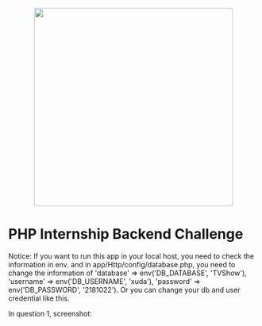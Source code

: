 <p align="center"><img src="https://res.cloudinary.com/dtfbvvkyp/image/upload/v1566331377/laravel-logolockup-cmyk-red.svg" width="400"></p>



<h1>PHP Internship Backend Challenge</h1>


Notice: If you want to run this app in your local host, you need to check the information in env. and in app/Http/config/database.php, you need to change the information of  'database' => env('DB_DATABASE', 'TVShow'),
'username' => env('DB_USERNAME', 'xuda'), 'password' => env('DB_PASSWORD', '2181022'). Or you can change your db and user credential like this.

In question 1, screenshot:





